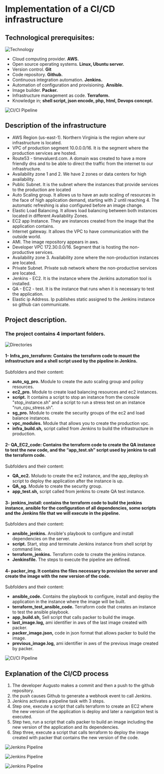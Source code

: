 # Implementation of a CI/CD infrastructure

## Technological prerequisites:

![Technology](/images_infra/iconos_tecnogia.png)

* Cloud computing provider. **AWS.**
* Open source operating systems. **Linux, Ubuntu server.**
* Version control. **Git**
* Code repository. **Github.**
* Continuous integration automation. **Jenkins.**
* Automation of configuration and provisioning. **Ansible.**
* Image builder. **Packer.**
* Infrastructure management as code. **Terraform.**
* Knowledge in; **shell script, json encode, php, html, Devops concept.**

![CI/CI Pipeline](/images_infra/infras_cicd.png)

## Description of the infrastructure

* AWS Region (us-east-1). Northern Virginia is the region where our infrastructure is located.
* VPC of production segment 10.0.0.0/16. It is the segment where the production services are hosted.
* Route53 - timevaluerd.com. A domain was created to have a more friendly dns and to be able to direct the traffic from the internet to our infrastructure.
* Availability zone 1 and 2. We have 2 zones or data centers for high availability.
* Public Subnet. It is the subnet where the instances that provide services to the production are located
* Auto Scaling group. It allows us to have an auto scaling of resources in the face of high application demand, starting with 2 until reaching 4. The automatic refreshing is also configured before an image change.
* Elastic Load Balancing. It allows load balancing between both instances located in different Availability Zones.
* EC2 app Instance. They are instances created from the image that the application contains.
* Internet gateway. It allows the VPC to have communication with the outside world.
* AMI. The image repository appears in aws.
* Developer VPC 172.30.0.0/16. Segment that is hosting the non-productive services.
* Availability zone 3. Availability zone where the non-production instances are located.
* Private Subnet. Private sub network where the non-productive services are located.
* Jenkins - EC2. It is the instance where the Jenkins automation tool is installed.
* QA - EC2 - test. It is the instance that runs when it is necessary to test the application.
* Elastic ip Address. Ip publishes static assigned to the Jenkins instance so github can communicate.

## Project description.

### The project contains 4 important folders.

![Directories](/images_infra/directories.png)

#### 1- Infra_pro_terraform: Contains the terraform code to mount the infrastructure and a shell script used by the pipeline in Jenkins.

Subfolders and their content:

* **auto_sg_pro.** Module to create the auto scaling group and policy resources.
* **ec2_pro.** Module to create load balancing resources and ec2 instances.
* **script.** It contains a script to stop an instance from the console "stop_instance.sh" and a script to run a stress test on an instance "run_cpu_stress.sh".
* **sg_pro.** Module to create the security groups of the ec2 and load balance instances.
* **vpc_modules.** Module that allows you to create the production vpc.
* **infra_build.sh,** script called from Jenkins to build the infrastructure in production.

#### 2- QA_EC2_code: Contains the terraform code to create the QA instance to test the new code, and the “app_test.sh” script used by jenkins to call the terraform code.

Subfolders and their content:

* **QA_ec2.** Moludo to create the ec2 instance, and the app_deploy.sh script to deploy the application after the instance is up.
* **QA_sg.** Module to create the security group.
* **app_test.sh,** script called from jenkins to create QA test instance.

#### 3- jenkins_install: contains the terraform code to build the jenkins instance, ansible for the configuration of all dependencies, some scripts and the Jenkins file that we will execute in the pipeline.

Subfolders and their content:

* **ansible_jenkins.** Ansible's playbook to configure and install dependencies on the server.
* **script.** Start, stop and terminate Jenkins instance from shell script by command line.
* **terraform_jenkins.** Terraform code to create the jenkins instance.
* **Jenkinsfile.** The steps to execute the pipeline are defined.

#### 4- packer_img. It contains the files necessary to provision the server and create the image with the new version of the code.

Subfolders and their content:

* **ansible_code.** Contains the playbook to configure, install and deploy the application in the instance where the image will be built.
* **terraform_test_ansible_code.** Terraform code that creates an instance to test the ansible playbook.
* **app_build.sh,** Sell script that calls packer to build the image.
* **last_image.log,** ami identifier in aws of the last image created with packer.
* **packer_image.json,** code in json format that allows packer to build the image.
* **previous_image.log,** ami identifier in aws of the previous image created by packer.

![CI/CI Pipeline](/images_infra/cicdpipeline.png)

## Explanation of the CI/CD process

1. The developer Augusto makes a commit and then a push to the github repository.
2. the push causes Github to generate a webhook event to call Jenkins.
3. Jenkins activates a pipeline task with 3 steps.
4. Step one, execute a script that calls terraform to create an EC2 where the new version of the application is deploy and later a navigation test is executed.
5. Step two, run a script that calls packer to build an image including the new version of the application and its dependencies.
6. Step three, execute a script that calls terraform to deploy the image created with packer that contains the new version of the code.

![Jenkins Pipeline](/images_infra/pipeline.png)

![Jenkins Pipeline](/images_infra/pipelinestep1.png)

![Jenkins Pipeline](/images_infra/pipelinestep2.png)
